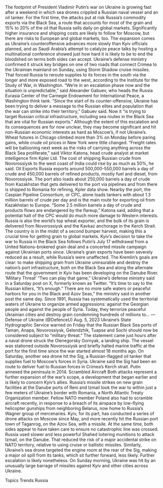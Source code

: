 The footprint of President Vladimir Putin’s war on Ukraine is growing fast after a weekend in which sea drones crippled a Russian naval vessel and an oil tanker.
For the first time, the attacks put at risk Russia’s commodity exports via the Black Sea, a route that accounts for most of the grain and 15% to 20% of the oil that Russia sells daily on global markets. Significantly higher insurance and shipping costs are likely to follow for Moscow, but there are risks to European and global markets, too.
The expansion comes as Ukraine’s counteroffensive advances more slowly than Kyiv officials planned, and as Saudi Arabia’s attempt to catalyze peace talks by hosting a multinational conference showed just how hard it is likely to be to end the bloodshed on terms both sides can accept.
Ukraine’s defense ministry confirmed it struck key bridges on one of two roads that connect Crimea to the Ukrainian mainland on Sunday, using Storm Shadow cruise missiles. That forced Russia to reroute supplies to its forces in the south via the longer and more exposed road to the west, according to the Institute for the Study of War, in Washington.
“We’re in an escalation phase now and the situation is unpredictable,” said Alexander Gabuev, who heads the Russia Eurasia Center of the Carnegie Endowment for International Peace, a Washington think tank.
“Since the start of its counter-offensive, Ukraine has been trying to deliver a message to the Russian elites and population that the war can strike into their territory,” Gabuev said. Now it “is trying to target Russian critical infrastructure, including sea routes in the Black Sea that are vital for Russian exports.”
Although the extent of this escalation and its consequences are for now unclear, they may become significant and hit non-Russian economic interests as hard as Moscow’s, if not Ukraine’s. Wheat futures in Chicago climbed more than 3% on Monday before paring gains, while crude oil prices in New York were little changed.
“Freight rates will be ballooning next week as the risks of carrying anything across the Black Sea proliferate,” said Viktor Katona, head crude analyst at market intelligence firm Kpler Ltd. The cost of shipping Russian crude from Novorossiysk to the west coast of India could rise by as much as 50%, he said.
Oil Exports
Russia exports around 500,000-550,000 barrels a day of crude and 450,000 barrels of refined products, mostly fuel and diesel, from Novorossiysk. The port also loads about 250,000 barrels a day of crude from Kazakhstan that gets delivered to the port via pipelines and from there is shipped to Romania for refining, Kpler data show.
Nearby the port, the Caspian Pipeline Consortium, or CPC, alone loads tankers with about 1.3 million barrels of crude per day and is the main route for exporting oil from Kazakhstan to Europe.
“Some 2.5 million barrels a day of crude and products flows are endangered by the flareup,” Katona said, adding that a potential halt of the CPC would do much more damage to Western interests.
Russia is also the world’s top wheat exporter, and the bulk of its grain is delivered from Novorossiysk and the Kavkaz anchorage in the Kerch Strait. The country is in the midst of a second bumper harvest, making this a crucial time for getting grain to global markets.
Kyiv’s decision to take the war to Russia in the Black Sea follows Putin’s July 17 withdrawal from a United Nations-brokered grain deal and a concerted missile campaign against Ukrainian ports since. Ukraine’s grain exports have been severely reduced as a result, while Russia’s were unaffected.
The Kremlin’s goals are clear: to make shipping grain from Ukraine uninsurable and destroy the nation’s port infrastructure, both on the Black Sea and along the alternate route that the government in Kyiv has been developing on the Danube River.
‘Military Threat’
“Two can play that game,” Ukraine’s defense ministry said in a Saturday post on X, formerly known as Twitter.
“It’s time to say to the Russian killers, “It’s enough.” There are no more safe waters or peaceful harbors for you in the Black and Azov Seas,” the ministry said in another post the same day.
Since 1991, Russia has systematically used the territorial waters of Ukraine to organize armed aggressions: against the Georgian people and against the people of Syria. Today, they terrorize peaceful Ukrainian cities and destroy grain condemning hundreds of millions to…
— Defense of Ukraine (@DefenceU) Aug. 5, 2023
Ukraine’s State Hydrographic Service warned on Friday that the Russian Black Sea ports of Taman, Anapa, Novorossiysk, Gelendzhik, Tuapse and Sochi should now be considered subject to “military threat.”
The statement came just hours after a naval drone struck the Olenegorsky Gornyak, a landing ship. The vessel was stationed outside Novorossiysk and briefly halted marine traffic at the port for the first time since the war started almost 18 months ago.
On Saturday, another sea drone hit the Sig, a Russian-flagged oil tanker that supplies fuel to Moscow’s forces in Syria. Ukraine said the Sig had been en route to deliver fuel to Russian forces in Crimea’s Kerch strait. Putin annexed the peninsula in 2014.
Scrambled Aircraft
Both attacks represent a further expansion of the war’s scope, a development that began earlier and is likely to concern Kyiv’s allies. Russia’s missile strikes on new grain facilities at the Danube ports of Reni and Izmail took the war to within just a few meters of Ukraine’s border with Romania, a North Atlantic Treaty Organization member.
Fellow NATO member Poland also had to scramble aircraft recently, in response to a breach of its airspace by low-flying helicopter gunships from neighboring Belarus, now home to Russia’s Wagner group of mercenaries.
Kyiv, for its part, has conducted a series of drone attacks on Moscow since May, and more recently hit the Russian port town of Taganrog, on the Azov Sea, with a missile.
At the same time, both sides appear to have taken care to ensure no catastrophic line was crossed. Russia used slower and less powerful Shahed loitering munitions to attack Izmail, on the Danube. That reduced the risk of a major accidental strike on NATO territory, relative to using cruise or ballistic missiles.
Similarly, Ukraine’s sea drone targeted the engine room at the rear of the Sig, making a major oil spill from its tanks, which sit further forward, less likely.
Further escalation is likely nonetheless. On Sunday morning, Ukraine was hit by an unusually large barrage of missiles against Kyiv and other cities across Ukraine.

Topics
Trends
Russia
